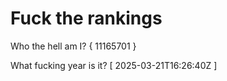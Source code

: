 # Fuck the rankings

Who the hell am I?
{ 11165701 }

What fucking year is it?
[ 2025-03-21T16:26:40Z ]
